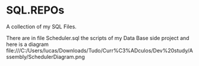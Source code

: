# SQL.REPOs
A collection of my SQL Files.



There are in file Scheduler.sql the scripts of my Data Base side project and here is a diagram
file:///C:/Users/lucas/Downloads/Tudo/Curr%C3%ADculos/Dev%20study/Assembly/SchedulerDiagram.png
